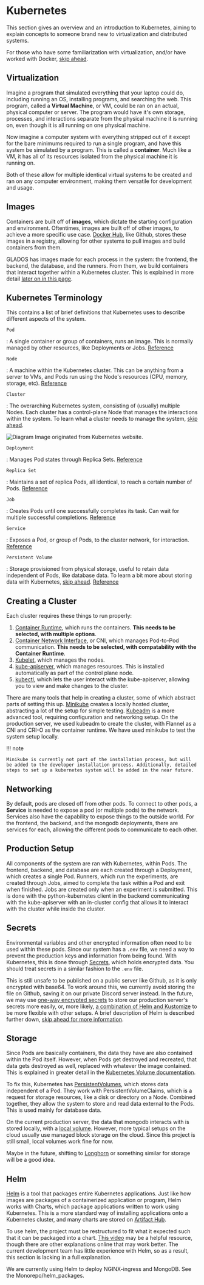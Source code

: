 # Kubernetes

This section gives an overview and an introduction to Kubernetes, aiming to explain concepts to someone brand new to virtualization and distributed systems.

For those who have some familiarization with virtualization, and/or have worked with Docker, [skip ahead](#kubernetes-terminology).

## Virtualization

Imagine a program that simulated everything that your laptop could do, including running an OS, installing programs, and searching the web. This program, called a **Virtual Machine**, or VM, could be ran on an actual, physical computer or server. The program would have it's own storage, processes, and interactions separate from the physical machine it is running on, even though it is all running on one physical machine.

Now imagine a computer system with everything stripped out of it except for the bare minimums required to run a single program, and have this system be simulated by a program. This is called a **container**. Much like a VM, it has all of its resources isolated from the physical machine it is running on.

Both of these allow for multiple identical virtual systems to be created and ran on any computer environment, making them versatile for development and usage.

## Images

Containers are built off of **images**, which dictate the starting configuration and environment. Oftentimes, images are built off of other images, to achieve a more specific use case. [Docker Hub](https://hub.docker.com/search), like Github, stores these images in a registry, allowing for other systems to pull images and build containers from them.

GLADOS has images made for each process in the system: the frontend, the backend, the database, and the runners. From them, we build containers that interact together within a Kubernetes cluster. This is explained in more detail [later on in this page](#production-setup).

## Kubernetes Terminology

This contains a list of brief definitions that Kubernetes uses to describe different aspects of the system.

<!-- these are definition lists, see here: https://squidfunk.github.io/mkdocs-material/reference/lists/ -->

`Pod`

:   A single container or group of containers, runs an image. This is normally managed by other resources, like Deployments or Jobs. [Reference](https://kubernetes.io/docs/concepts/workloads/pods/)

`Node`

:   A machine within the Kubernetes cluster. This can be anything from a server to VMs, and Pods run using the Node's resources (CPU, memory, storage, etc). [Reference](https://kubernetes.io/docs/concepts/architecture/nodes/)

`Cluster`

:   The overarching Kubernetes system, consisting of (usually) multiple Nodes. Each cluster has a control-plane Node that manages the interactions within the system. To learn what a cluster needs to manage the system, [skip ahead](#creating-a-cluster).

![Diagram](https://kubernetes.io/images/docs/kubernetes-cluster-architecture.svg)
Image originated from Kubernetes website.

`Deployment`

:   Manages Pod states through Replica Sets. [Reference](https://kubernetes.io/docs/concepts/workloads/controllers/deployment/)

`Replica Set`

:   Maintains a set of replica Pods, all identical, to reach a certain number of Pods. [Reference](https://kubernetes.io/docs/concepts/workloads/controllers/replicaset/)

`Job`

:   Creates Pods until one successfully completes its task. Can wait for multiple successful completions. [Reference](https://kubernetes.io/docs/concepts/workloads/controllers/job/)

`Service`

:   Exposes a Pod, or group of Pods, to the cluster network, for interaction. [Reference](https://kubernetes.io/docs/concepts/services-networking/service/)

`Persistent Volume`

:   Storage provisioned from physical storage, useful to retain data independent of Pods, like database data. To learn a bit more about storing data with Kubernetes, [skip ahead](#storage). [Reference](https://kubernetes.io/docs/concepts/storage/persistent-volumes/)

## Creating a Cluster

Each cluster requires these things to run properly:

1. [Container Runtime](https://kubernetes.io/docs/setup/production-environment/container-runtimes/), which runs the containers. **This needs to be selected, with multiple options**.
2. [Container Network Interface](https://kubernetes.io/docs/concepts/extend-kubernetes/compute-storage-net/network-plugins/), or CNI, which manages Pod-to-Pod communication. **This needs to be selected, with compatability with the Container Runtime**.
3. [Kubelet](https://kubernetes.io/docs/reference/command-line-tools-reference/kubelet/), which manages the nodes.
4. [kube-apiserver](https://kubernetes.io/docs/reference/command-line-tools-reference/kube-apiserver/), which manages resources. This is installed automatically as part of the control plane node.
5. [kubectl](https://kubernetes.io/docs/reference/kubectl/), which lets the user interact with the kube-apiserver, allowing you to view and make changes to the cluster.

There are many tools that help in creating a cluster, some of which abstract parts of setting this up. [Minikube](https://minikube.sigs.k8s.io/docs/) creates a locally hosted cluster, abstracting a lot of the setup for simple testing. [Kubeadm](https://kubernetes.io/docs/reference/setup-tools/kubeadm/) is a more advanced tool, requiring configuration and networking setup. On the production server, we used kubeadm to create the cluster, with Flannel as a CNI and CRI-O as the container runtime. We have used minikube to test the system setup locally.

!!! note

    Minikube is currently not part of the installation process, but will be added to the developer installation process. Additionally, detailed steps to set up a kubernetes system will be added in the near future.

## Networking

By default, pods are closed off from other pods. To connect to other pods, a **Service** is needed to expose a pod (or multiple pods) to the network. Services also have the capability to expose things to the outside world. For the frontend, the backend, and the mongodb deployments, there are services for each, allowing the different pods to communicate to each other.

## Production Setup

All components of the system are ran with Kubernetes, within Pods. The frontend, backend, and database are each created through a Deployment, which creates a single Pod. Runners, which run the experiments, are created through Jobs, aimed to complete the task within a Pod and exit when finished. Jobs are created only when an experiment is submitted. This is done with the python-kubernetes client in the backend communicating with the kube-apiserver with an in-cluster config that allows it to interact with the cluster while inside the cluster.

## Secrets

Environmental variables and other encrypted information often need to be used within these pods. Since our system has a `.env` file, we need a way to prevent the production keys and information from being found. With Kubernetes, this is done through [Secrets](https://kubernetes.io/docs/concepts/configuration/secret/), which holds encrypted data. You should treat secrets in a similar fashion to the `.env` file.

This is still unsafe to be published on a public server like Github, as it is only encrypted with base64. To work around this, we currently avoid storing the file on Github, saving it on our private Discord server instead. In the future, we may use [one-way encrypted secrets](https://github.com/bitnami-labs/sealed-secrets) to store our production server's secrets more easily, or, more likely, [a combination of Helm and Kustomize](https://trstringer.com/helm-kustomize/#option-2-helm-installupgrade) to be more flexible with other setups. A brief description of Helm is described further down, [skip ahead for more information](#helm).

## Storage

Since Pods are basically containers, the data they have are also contained within the Pod itself. However, when Pods get destroyed and recreated, that data gets destroyed as well, replaced with whatever the image contained. This is explained in greater detail in the [Kubernetes Volume documentation](https://kubernetes.io/docs/concepts/storage/volumes/).

To fix this, Kubernetes has [PersistentVolumes](https://kubernetes.io/docs/concepts/storage/persistent-volumes/), which stores data independent of a Pod. They work with PersistentVolumeClaims, which is a request for storage resources, like a disk or directory on a Node. Combined together, they allow the system to store and read data external to the Pods. This is used mainly for database data.

On the current production server, the data that mongodb interacts with is stored locally, with a [local volume](https://kubernetes.io/docs/concepts/storage/volumes/#local). However, more typical setups on the cloud usually use managed block storage on the cloud. Since this project is still small, local volumes work fine for now.

Maybe in the future, shifting to [Longhorn](https://longhorn.io/) or something similar for storage will be a good idea.

## Helm

[Helm](https://helm.sh/) is a tool that packages entire Kubernetes applications. Just like how images are packages of a containerized application or program, Helm works with Charts, which package applications written to work using Kubernetes. This is a more standard way of installing applications onto a Kubernetes cluster, and many charts are stored on [Artifact Hub](https://artifacthub.io/).

To use helm, the project must be restructured to fit what it expected such that it can be packaged into a chart. [This video](https://www.youtube.com/watch?v=5_J7RWLLVeQ) may be a helpful resource, though there are other explanations online that may work better. The current development team has little experience with Helm, so as a result, this section is lacking in a full explanation.

We are currently using Helm to deploy NGINX-ingress and MongoDB. See the Monorepo/helm_packages.
